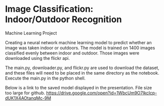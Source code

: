 # Image Classification: Indoor/Outdoor Recognition
Machine Learning Project

Creating a neural network machine learning model to predict whether an image was taken indoor or outdoors. The model is trained on 1400 images classified evenly between indoor and outdoor. Those images were downloaded using the flickr api. 

The main.py, downloader.py, and flickr.py are used to download the dataset, and these files will need to be placed in the same directory as the notebook. Execute the main.py in the python shell. 

Below is a link to the saved model displayed in the presentation. File size too large for github. 
https://drive.google.com/open?id=1WbcUm9O7IkcIcp-dUK1X4AOtanqMc-9M
